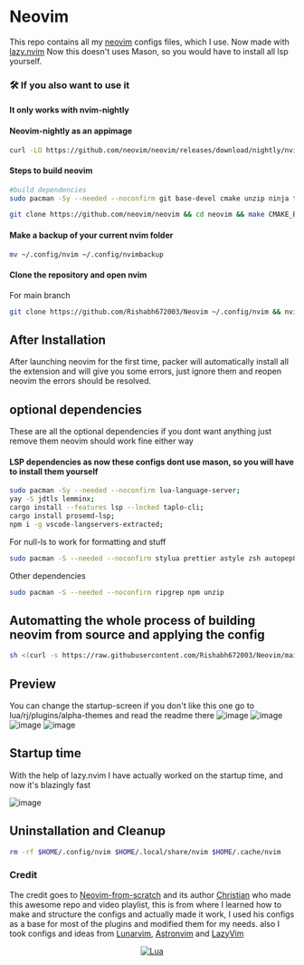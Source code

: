 # Neovim

This repo contains all my [neovim](https://github.com/neovim/neovim) configs files, which I use. Now made with [lazy.nvim](https://github.com/folke/lazy.nvim)
Now this doesn't uses Mason, so you would have to install all lsp yourself.

### 🛠️ If you also want to use it

#### It only works with nvim-nightly

#### Neovim-nightly as an appimage

```bash
curl -LO https://github.com/neovim/neovim/releases/download/nightly/nvim.appimage && sudo chmod +x nvim.appimage
```

#### Steps to build neovim

```bash
#build dependencies
sudo pacman -Sy --needed --noconfirm git base-devel cmake unzip ninja tree-sitter curl
```

```bash
git clone https://github.com/neovim/neovim && cd neovim && make CMAKE_BUILD_TYPE=RelWithDebInfo && sudo make install
```

#### Make a backup of your current nvim folder

```bash
mv ~/.config/nvim ~/.config/nvimbackup
```

#### Clone the repository and open nvim

For main branch

```bash
git clone https://github.com/Rishabh672003/Neovim ~/.config/nvim && nvim
```

## After Installation

After launching neovim for the first time, packer will automatically install all the extension and will give you some errors, just ignore them and reopen neovim the errors should be resolved.

## optional dependencies

These are all the optional dependencies if you dont want anything just remove them neovim should work fine either way

#### LSP dependencies as now these configs dont use mason, so you will have to install them yourself

```bash
sudo pacman -Sy --needed --noconfirm lua-language-server;
yay -S jdtls lemminx;
cargo install --features lsp --locked taplo-cli;
cargo install prosemd-lsp;
npm i -g vscode-langservers-extracted;
```

For null-ls to work for formatting and stuff

```bash
sudo pacman -S --needed --noconfirm stylua prettier astyle zsh autopep8 ; yay -S beautysh shellcheck-bin
```

Other dependencies

```bash
sudo pacman -S --needed --noconfirm ripgrep npm unzip
```

## Automatting the whole process of building neovim from source and applying the config

```bash
sh <(curl -s https://raw.githubusercontent.com/Rishabh672003/Neovim/main/install.sh)
```

## Preview

You can change the startup-screen if you don't like this one go to lua/rj/plugins/alpha-themes and read the readme there
![image](https://user-images.githubusercontent.com/53911515/216835823-ff85c1d6-ab03-408c-9d7b-83c0f56a5445.png)
![image](https://user-images.githubusercontent.com/53911515/213927853-5e6460ed-a54d-414a-9151-f283d0ca9299.png)
![image](https://user-images.githubusercontent.com/53911515/213927964-90035c3a-cd4b-4983-9e30-604bd15f0fc4.png)
![image](https://user-images.githubusercontent.com/53911515/213927987-5e764e77-e82d-41fd-a97a-1be6952137e3.png)

## Startup time

With the help of lazy.nvim I have actually worked on the startup time, and now it's blazingly fast 

![image](https://user-images.githubusercontent.com/53911515/220400845-87125625-5261-46d2-a698-51e360934739.png)


## Uninstallation and Cleanup

```bash
rm -rf $HOME/.config/nvim $HOME/.local/share/nvim $HOME/.cache/nvim
```

### Credit

The credit goes to [Neovim-from-scratch](https://github.com/LunarVim/Neovim-from-scratch) and its author [Christian](https://github.com/ChristianChiarulli) who made this awesome repo and video playlist, this is from where I learned how to make and structure the configs and actually made it work, I used his configs as a base for most of the plugins and modified them for my needs.
also I took configs and ideas from [Lunarvim](https://github.com/LunarVim/LunarVim), [Astronvim](https://github.com/AstroNvim/AstroNvim) and [LazyVim](https://github.com/LazyVim/LazyVim)

<div align="center" id="madewithlua">

[![Lua](https://img.shields.io/badge/Made%20with%20Lua-blue.svg?style=for-the-badge&logo=lua)](#madewithlua)

</div>
